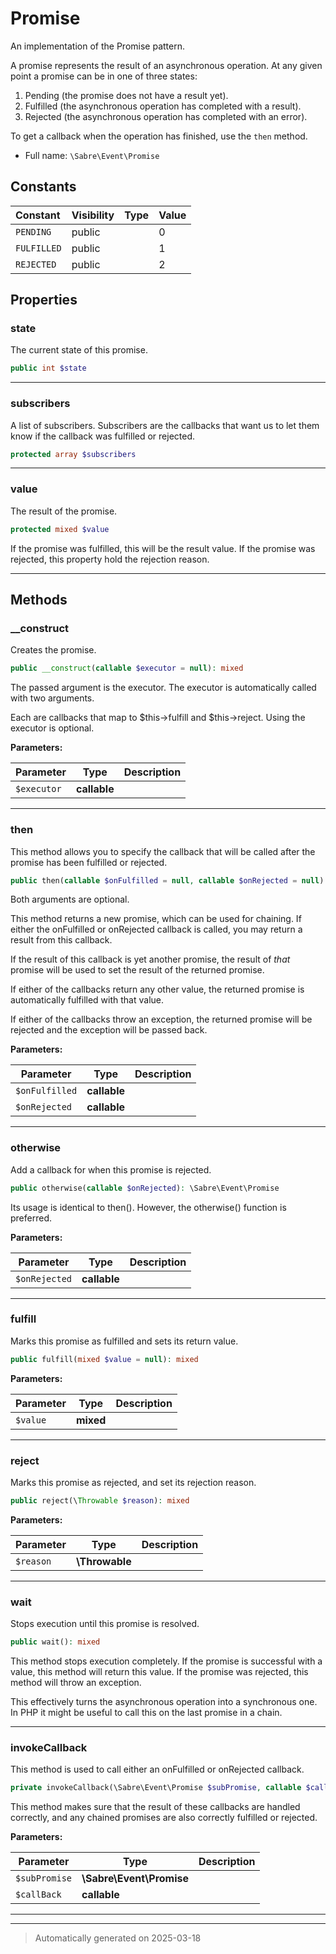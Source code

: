 
# Promise

An implementation of the Promise pattern.

A promise represents the result of an asynchronous operation.
At any given point a promise can be in one of three states:

1. Pending (the promise does not have a result yet).
2. Fulfilled (the asynchronous operation has completed with a result).
3. Rejected (the asynchronous operation has completed with an error).

To get a callback when the operation has finished, use the `then` method.

* Full name: `\Sabre\Event\Promise`


## Constants

| Constant | Visibility | Type | Value |
|:---------|:-----------|:-----|:------|
|`PENDING`|public| |0|
|`FULFILLED`|public| |1|
|`REJECTED`|public| |2|

## Properties


### state

The current state of this promise.

```php
public int $state
```






***

### subscribers

A list of subscribers. Subscribers are the callbacks that want us to let
them know if the callback was fulfilled or rejected.

```php
protected array $subscribers
```






***

### value

The result of the promise.

```php
protected mixed $value
```

If the promise was fulfilled, this will be the result value. If the
promise was rejected, this property hold the rejection reason.




***

## Methods


### __construct

Creates the promise.

```php
public __construct(callable $executor = null): mixed
```

The passed argument is the executor. The executor is automatically
called with two arguments.

Each are callbacks that map to $this->fulfill and $this->reject.
Using the executor is optional.






**Parameters:**

| Parameter | Type | Description |
|-----------|------|-------------|
| `$executor` | **callable** |  |





***

### then

This method allows you to specify the callback that will be called after
the promise has been fulfilled or rejected.

```php
public then(callable $onFulfilled = null, callable $onRejected = null): \Sabre\Event\Promise
```

Both arguments are optional.

This method returns a new promise, which can be used for chaining.
If either the onFulfilled or onRejected callback is called, you may
return a result from this callback.

If the result of this callback is yet another promise, the result of
_that_ promise will be used to set the result of the returned promise.

If either of the callbacks return any other value, the returned promise
is automatically fulfilled with that value.

If either of the callbacks throw an exception, the returned promise will
be rejected and the exception will be passed back.






**Parameters:**

| Parameter | Type | Description |
|-----------|------|-------------|
| `$onFulfilled` | **callable** |  |
| `$onRejected` | **callable** |  |





***

### otherwise

Add a callback for when this promise is rejected.

```php
public otherwise(callable $onRejected): \Sabre\Event\Promise
```

Its usage is identical to then(). However, the otherwise() function is
preferred.






**Parameters:**

| Parameter | Type | Description |
|-----------|------|-------------|
| `$onRejected` | **callable** |  |





***

### fulfill

Marks this promise as fulfilled and sets its return value.

```php
public fulfill(mixed $value = null): mixed
```








**Parameters:**

| Parameter | Type | Description |
|-----------|------|-------------|
| `$value` | **mixed** |  |





***

### reject

Marks this promise as rejected, and set its rejection reason.

```php
public reject(\Throwable $reason): mixed
```








**Parameters:**

| Parameter | Type | Description |
|-----------|------|-------------|
| `$reason` | **\Throwable** |  |





***

### wait

Stops execution until this promise is resolved.

```php
public wait(): mixed
```

This method stops execution completely. If the promise is successful with
a value, this method will return this value. If the promise was
rejected, this method will throw an exception.

This effectively turns the asynchronous operation into a synchronous
one. In PHP it might be useful to call this on the last promise in a
chain.










***

### invokeCallback

This method is used to call either an onFulfilled or onRejected callback.

```php
private invokeCallback(\Sabre\Event\Promise $subPromise, callable $callBack = null): mixed
```

This method makes sure that the result of these callbacks are handled
correctly, and any chained promises are also correctly fulfilled or
rejected.






**Parameters:**

| Parameter | Type | Description |
|-----------|------|-------------|
| `$subPromise` | **\Sabre\Event\Promise** |  |
| `$callBack` | **callable** |  |





***


***
> Automatically generated on 2025-03-18
